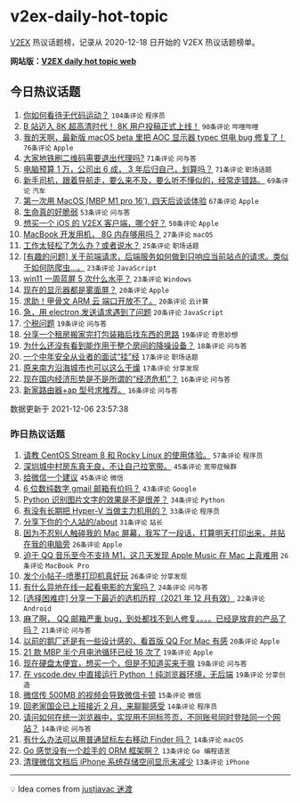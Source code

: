 # v2ex-daily-hot-topic

[V2EX](https://www.v2ex.com/) 热议话题榜，记录从 2020-12-18 日开始的 V2EX 热议话题榜单。

**网站版：[V2EX daily hot topic web](https://boojack.github.io/v2ex-daily-hot-topic-web/)**

## 今日热议话题

<!-- TODAY BEGIN -->

1. [你如何看待无代码运动？](https://www.v2ex.com/t/820257) `104条评论` `程序员`
1. [B 站迈入 8K 超高清时代！ 8K 用户投稿正式上线！](https://www.v2ex.com/t/820279) `90条评论` `哔哩哔哩`
1. [我的天啊，最新版 macOS beta 里把 AOC 显示器 typec 供电 bug 修复了！](https://www.v2ex.com/t/820247) `76条评论` `Apple`
1. [大家地铁刷二维码需要退出代理吗?](https://www.v2ex.com/t/820249) `71条评论` `问与答`
1. [电脑预算 1 万，公司出 6 成， 3 年后归自己，划算吗？](https://www.v2ex.com/t/820373) `71条评论` `职场话题`
1. [新手司机，跟着导航走，要么来不及，要么听不懂似的，经常走错路。](https://www.v2ex.com/t/820336) `69条评论` `汽车`
1. [第一次用 MacOS (MBP M1 pro 16’), 四天后谈谈体验](https://www.v2ex.com/t/820418) `67条评论` `Apple`
1. [生命真的好脆弱](https://www.v2ex.com/t/820389) `53条评论` `问与答`
1. [想买一个 iOS 的 V2EX 客户端，哪个好？](https://www.v2ex.com/t/820329) `50条评论` `Apple`
1. [MacBook 开发用机， 8G 内存够用吗？](https://www.v2ex.com/t/820399) `27条评论` `macOS`
1. [工作太轻松了怎么办？或者说水？](https://www.v2ex.com/t/820359) `25条评论` `职场话题`
1. [[有趣的问题] 关于前端请求，后端服务如何做到只响应当前站点的请求。类似于如何防爬虫...。](https://www.v2ex.com/t/820478) `23条评论` `JavaScript`
1. [win11 一周蓝屏 5 次什么水平？](https://www.v2ex.com/t/820433) `23条评论` `Windows`
1. [现在的显示器都是雾面屏？](https://www.v2ex.com/t/820431) `20条评论` `Apple`
1. [求助！甲骨文 ARM 云 端口开放不了。](https://www.v2ex.com/t/820374) `20条评论` `云计算`
1. [急，用 electron 发送请求遇到了问题](https://www.v2ex.com/t/820365) `20条评论` `JavaScript`
1. [个税问题](https://www.v2ex.com/t/820325) `19条评论` `问与答`
1. [分享一个租房搬家完打包装箱后找东西的思路](https://www.v2ex.com/t/820276) `19条评论` `奇思妙想`
1. [为什么还没有看到能作用于整个房间的降噪设备？](https://www.v2ex.com/t/820252) `18条评论` `问与答`
1. [一个中年安全从业者的面试“挂”经](https://www.v2ex.com/t/820453) `17条评论` `职场话题`
1. [原来南方沿海城市也可以这么干燥](https://www.v2ex.com/t/820322) `17条评论` `分享发现`
1. [现在国内经济形势是不是所谓的“经济危机”？](https://www.v2ex.com/t/820397) `16条评论` `问与答`
1. [新家路由器+ap 型号求推荐。](https://www.v2ex.com/t/820272) `16条评论` `问与答`

数据更新于 2021-12-06 23:57:38

<!-- TODAY END -->

### 昨日热议话题

<!-- YESTERDAY BEGIN -->

1. [请教 CentOS Stream 8 和 Rocky Linux 的使用体验。](https://www.v2ex.com/t/820132) `57条评论` `程序员`
1. [深圳城中村房东真无良，不让自己拉宽带。](https://www.v2ex.com/t/820158) `45条评论` `宽带症候群`
1. [给微信一个建议](https://www.v2ex.com/t/820114) `45条评论` `微信`
1. [6 位数纯数字 gmail 邮箱有价吗？](https://www.v2ex.com/t/820134) `43条评论` `Google`
1. [Python 识别图片文字的效果是不是很差？](https://www.v2ex.com/t/820234) `34条评论` `Python`
1. [有没有长期把 Hyper-V 当做主力机用的？](https://www.v2ex.com/t/820178) `33条评论` `程序员`
1. [分享下你的个人站的/about](https://www.v2ex.com/t/820154) `31条评论` `站长`
1. [因为不忍别人触碰我的 Mac 屏幕，我写了一段话，打算明天打印出来，并贴在我的电脑旁](https://www.v2ex.com/t/820231) `26条评论` `Apple`
1. [迫于 QQ 音乐至今不支持 M1，这几天发现 Apple Music 在 Mac 上真难用](https://www.v2ex.com/t/820232) `26条评论` `MacBook Pro`
1. [发个小帖子-喷墨打印机真好玩](https://www.v2ex.com/t/820185) `26条评论` `分享发现`
1. [有什么异地在线一起看电影的方案吗？](https://www.v2ex.com/t/820197) `24条评论` `问与答`
1. [[选择困难症] 分享一下最近的选机历程（2021 年 12 月有效）](https://www.v2ex.com/t/820202) `22条评论` `Android`
1. [麻了啊， QQ 邮箱严重 bug，到处都找不到人修复。。。。已经是放弃的产品了吗？](https://www.v2ex.com/t/820152) `21条评论` `问与答`
1. [以前的鹅厂还是有一些设计感的，看首版 QQ For Mac 有感](https://www.v2ex.com/t/820143) `20条评论` `Apple`
1. [21 款 MBP 半个月电池循环已经 16 次了](https://www.v2ex.com/t/820226) `19条评论` `Apple`
1. [现在硬盘太便宜，想买一个，但是不知道买来干嘛](https://www.v2ex.com/t/820207) `19条评论` `问与答`
1. [在 vscode.dev 中直接运行 Python ！纯浏览器环境，无后端](https://www.v2ex.com/t/820111) `19条评论` `分享创造`
1. [微信传 500MB 的视频会导致微信卡顿](https://www.v2ex.com/t/820193) `15条评论` `微信`
1. [回老家国企已上班接近 2 月，来聊聊感受](https://www.v2ex.com/t/820224) `14条评论` `程序员`
1. [请问如何在统一浏览器中，实现用不同标签页，不同账号同时登陆同一个网站？](https://www.v2ex.com/t/820184) `14条评论` `问与答`
1. [有什么办法可以用普通鼠标左右移动 Finder 吗？](https://www.v2ex.com/t/820110) `14条评论` `macOS`
1. [Go 感觉没有一个趁手的 ORM 框架啊？](https://www.v2ex.com/t/820191) `13条评论` `Go 编程语言`
1. [清理微信文档后 iPhone 系统存储空间显示未减少](https://www.v2ex.com/t/820142) `13条评论` `iPhone`

<!-- YESTERDAY END -->

---

💡 Idea comes from [justjavac 迷渡](https://github.com/justjavac/)
